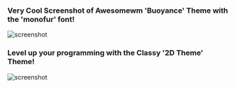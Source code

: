 ### Very Cool Screenshot of Awesomewm 'Buoyance' Theme with the 'monofur' font!
![screenshot](./themes/buoyance/screenshot.png "Woaa, Amazing!")  
### Level up your programming with the Classy '2D Theme' Theme!
![screenshot](./themes/2d_theme/screenshot.png "😎😎")
